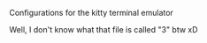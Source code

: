 Configurations for the kitty terminal emulator

Well, I don't know what that file is called "3" btw xD
